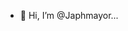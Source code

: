 - 👋 Hi, I’m @Japhmayor...
<!-- - 👀 I’m interested in building user interfaces for the web
- 🌱 I’m currently learning on mastering Vuejs
- 💞️ I’m looking to collaborate on Quizdrill
- 📫 How to reach me ... -->

<!---
Japhmayor/Japhmayor is a ✨ special ✨ repository because its `README.md` (this file) appears on your GitHub profile.
You can click the Preview link to take a look at your changes.
--->
